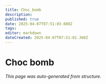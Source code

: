 ```yaml
---
title: Choc_bomb
description: 
published: true
date: 2025-04-07T07:51:03.608Z
tags: 
editor: markdown
dateCreated: 2025-04-07T07:51:01.368Z
---
```


# Choc bomb

*This page was auto-generated from structure.*